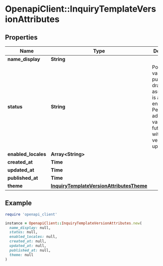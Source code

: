 # OpenapiClient::InquiryTemplateVersionAttributes

## Properties

| Name | Type | Description | Notes |
| ---- | ---- | ----------- | ----- |
| **name_display** | **String** |  | [optional] |
| **status** | **String** | Possible values: - published - draft  Do not assume this is a static enumeration; Persona may add new values in the future without a versioned update. | [optional] |
| **enabled_locales** | **Array&lt;String&gt;** |  | [optional] |
| **created_at** | **Time** |  | [optional] |
| **updated_at** | **Time** |  | [optional] |
| **published_at** | **Time** |  | [optional] |
| **theme** | [**InquiryTemplateVersionAttributesTheme**](InquiryTemplateVersionAttributesTheme.md) |  | [optional] |

## Example

```ruby
require 'openapi_client'

instance = OpenapiClient::InquiryTemplateVersionAttributes.new(
  name_display: null,
  status: null,
  enabled_locales: null,
  created_at: null,
  updated_at: null,
  published_at: null,
  theme: null
)
```

